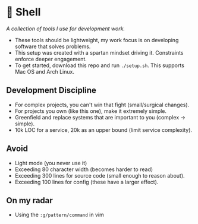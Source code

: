 # :trident: Shell

_A collection of tools I use for development work._

- These tools should be lightweight, my work focus is on
  developing software that solves problems.
- This setup was created with a spartan mindset driving it.
  Constraints enforce deeper engagement.
- To get started, download this repo and run `./setup.sh`. This supports Mac OS
  and Arch Linux.

## Development Discipline

- For complex projects, you can't win that fight (small/surgical changes).
- For projects you own (like this one), make it extremely simple.
- Greenfield and replace systems that are important to you (complex -> simple).
- 10k LOC for a service, 20k as an upper bound (limit service complexity).

## Avoid

- Light mode (you never use it)
- Exceeding 80 character width (becomes harder to read)
- Exceeding 300 lines for source code (small enough to reason about).
- Exceeding 100 lines for config (these have a larger effect).

## On my radar

- Using the `:g/pattern/command` in vim
